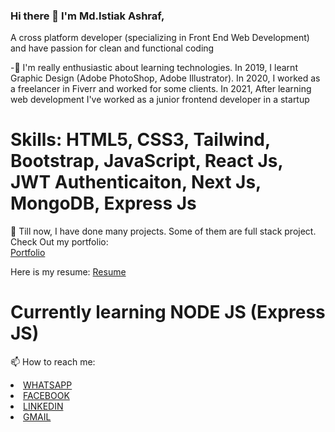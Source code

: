 ### Hi there 👋 I'm Md.Istiak Ashraf,

<p> A cross platform developer (specializing in Front End Web Development) and have passion for clean and functional coding</p>

<p> -🌱 I'm really enthusiastic about learning technologies. In 2019, I learnt Graphic Design (Adobe PhotoShop, Adobe Illustrator). In 2020, I worked as a freelancer in Fiverr and worked for some clients. In 2021, After learning web development I've worked as a junior frontend developer in a startup</p>

<h1>Skills: HTML5, CSS3, Tailwind, Bootstrap, JavaScript, React Js, JWT Authenticaiton, Next Js, MongoDB, Express Js </h1>

<p> 🔭 Till now, I have done many projects. Some of them are full stack project. Check Out my portfolio:<br/>
  <a href="https://portfolio-of-istiak.netlify.app/"> Portfolio</a>
</p>

<p> Here is my resume: <a href="https://drive.google.com/file/d/1T90p2D6ckJK_HyPWiCDp-LjpPxPgKDSl/view?usp=sharing">Resume</a></p>
  
</p>
<h1>
 Currently learning NODE JS (Express JS)
</h1>



📫 How to reach me: 

<li><a href="https://wa.me/8801612016614">WHATSAPP</a></li>
<li><a href="https://www.facebook.com/juniorashraf02/">FACEBOOK</a></li>
<li><a href="https://www.linkedin.com/in/istiakashraf/">LINKEDIN</a></li>
<li><a href="mailto:shuvo.istiak11@gmail.com">GMAIL</a></li>

<!--
**Juniorashraf02/Juniorashraf02** is a ✨ _special_ ✨ repository because its `README.md` (this file) appears on your GitHub profile.
Here are some ideas to get you started:

- 🔭 I’m currently working on ...
- 🌱 I’m currently learning ...
- 👯 I’m looking to collaborate on ...
- 🤔 I’m looking for help with ...
- 💬 Ask me about ...
- 📫 How to reach me: ...
- 😄 Pronouns: ...
- ⚡ Fun fact: ...
-->
